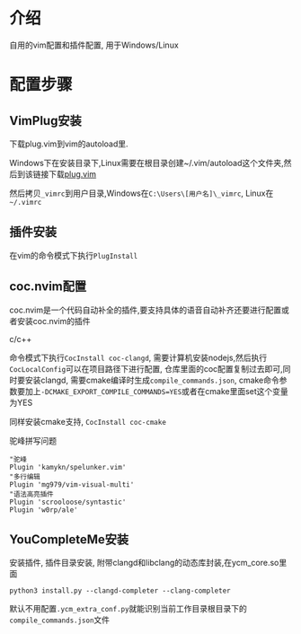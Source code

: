 # 介绍

自用的vim配置和插件配置, 用于Windows/Linux

# 配置步骤

## VimPlug安装

下载plug.vim到vim的autoload里.

Windows下在安装目录下,Linux需要在根目录创建~/.vim/autoload这个文件夹,然后到该链接下载[plug.vim](https://raw.githubusercontent.com/junegunn/vim-plug/master/plug.vim)

然后拷贝`_vimrc`到用户目录,Windows在`C:\Users\[用户名]\_vimrc`, Linux在`~/.vimrc`

## 插件安装
在vim的命令模式下执行`PlugInstall`

## coc.nvim配置

coc.nvim是一个代码自动补全的插件,要支持具体的语音自动补齐还要进行配置或者安装coc.nvim的插件

c/c++

命令模式下执行`CocInstall coc-clangd`, 需要计算机安装nodejs,然后执行`CocLocalConfig`可以在项目路径下进行配置, 仓库里面的coc配置复制过去即可,同时要安装clangd, 需要cmake编译时生成`compile_commands.json`, cmake命令参数要加上`-DCMAKE_EXPORT_COMPILE_COMMANDS=YES`或者在cmake里面set这个变量为YES

同样安装cmake支持, `CocInstall coc-cmake`

驼峰拼写问题

```
"驼峰
Plugin 'kamykn/spelunker.vim'
"多行编辑
Plugin 'mg979/vim-visual-multi'
"语法高亮插件
Plugin 'scrooloose/syntastic'
Plugin 'w0rp/ale'
```

## YouCompleteMe安装

安装插件, 插件目录安装, 附带clangd和libclang的动态库封装,在ycm_core.so里面

```shell
python3 install.py --clangd-completer --clang-completer
```

默认不用配置`.ycm_extra_conf.py`就能识别当前工作目录根目录下的`compile_commands.json`文件

